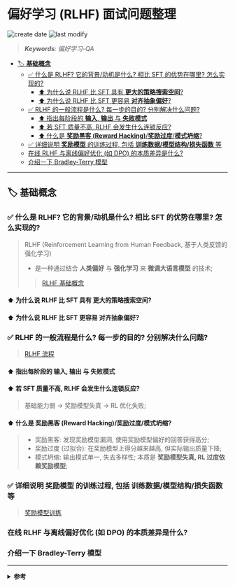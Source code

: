 偏好学习 (RLHF) 面试问题整理
===
<!--START_SECTION:badge-->
![create date](https://img.shields.io/static/v1?label=create%20date&message=2025-09-18&label_color=gray&color=lightsteelblue&style=flat-square)
![last modify](https://img.shields.io/static/v1?label=last%20modify&message=2025-09-19%2017%3A06%3A45&label_color=gray&color=thistle&style=flat-square)
<!--END_SECTION:badge-->
<!--info
date: 2025-09-18 16:48:03
toc_title: 偏好学习-QA
top: false
draft: false
hidden: true
section_number: false
level: 0
tags: []
-->

<!--START_SECTION:keywords-->
> ***Keywords**: 偏好学习-QA*
<!--END_SECTION:keywords-->

<!--START_SECTION:paper_title-->
<!--END_SECTION:paper_title-->

<!--START_SECTION:toc-->
- [🏷️ **基础概念**](#️-基础概念)
    - [✅ 什么是 RLHF? 它的背景/动机是什么? 相比 SFT 的优势在哪里? 怎么实现的?](#-什么是-rlhf-它的背景动机是什么-相比-sft-的优势在哪里-怎么实现的)
        - [⬆️ 为什么说 RLHF 比 SFT 具有 **更大的策略搜索空间**?](#️-为什么说-rlhf-比-sft-具有-更大的策略搜索空间)
        - [⬆️ 为什么说 RLHF 比 SFT 更容易 **对齐抽象偏好**?](#️-为什么说-rlhf-比-sft-更容易-对齐抽象偏好)
    - [✅ RLHF 的一般流程是什么? 每一步的目的? 分别解决什么问题?](#-rlhf-的一般流程是什么-每一步的目的-分别解决什么问题)
        - [⬆️ 指出每阶段的 **输入**, **输出** 与 **失败模式**](#️-指出每阶段的-输入-输出-与-失败模式)
        - [⬆️ 若 SFT 质量不高, RLHF 会发生什么连锁反应?](#️-若-sft-质量不高-rlhf-会发生什么连锁反应)
        - [⬆️ 什么是 **奖励黑客 (Reward Hacking)**/**奖励过度**/**模式坍缩**?](#️-什么是-奖励黑客-reward-hacking奖励过度模式坍缩)
    - [✅ 详细说明 **奖励模型** 的训练过程, 包括 **训练数据/模型结构/损失函数** 等](#-详细说明-奖励模型-的训练过程-包括-训练数据模型结构损失函数-等)
    - [在线 RLHF 与离线偏好优化 (如 DPO) 的本质差异是什么?](#在线-rlhf-与离线偏好优化-如-dpo-的本质差异是什么)
    - [介绍一下 Bradley-Terry 模型](#介绍一下-bradley-terry-模型)
<!--END_SECTION:toc-->

---

<!-- 🔥✅❌⭕❓✔️☑️⚠️⏳🔄⬆️⬇️⬅️➡️↔️📌📍🔖🏷️💡📝 -->
## 🏷️ **基础概念**

### ✅ 什么是 RLHF? 它的背景/动机是什么? 相比 SFT 的优势在哪里? 怎么实现的?
> RLHF (Reinforcement Learning from Human Feedback, 基于人类反馈的强化学习)
> - 是一种通过结合 **人类偏好** 与 **强化学习** 来 **微调大语言模型** 的技术;
>> [RLHF 基础概念](./偏好学习.md#基础概念)

#### ⬆️ 为什么说 RLHF 比 SFT 具有 **更大的策略搜索空间**?

#### ⬆️ 为什么说 RLHF 比 SFT 更容易 **对齐抽象偏好**?

### ✅ RLHF 的一般流程是什么? 每一步的目的? 分别解决什么问题?
> [RLHF 流程](./偏好学习.md#实施流程)

#### ⬆️ 指出每阶段的 **输入**, **输出** 与 **失败模式**

#### ⬆️ 若 SFT 质量不高, RLHF 会发生什么连锁反应?
> 基础能力弱 → 奖励模型失真 → RL 优化失败;

#### ⬆️ 什么是 **奖励黑客 (Reward Hacking)**/**奖励过度**/**模式坍缩**?
> - 奖励黑客: 发现奖励模型漏洞, 使用奖励模型偏好的回答获得高分;
> - 奖励过度 (过拟合): 在奖励模型上得分越来越高, 但实际输出质量下降;
> - 模式坍缩: 输出模式单一, 失去多样性;
> 本质是 **奖励模型失真, RL 过度依赖奖励模型**;

### ✅ 详细说明 **奖励模型** 的训练过程, 包括 **训练数据/模型结构/损失函数** 等
> [奖励模型训练](./偏好学习.md#奖励模型训练)

### 在线 RLHF 与离线偏好优化 (如 DPO) 的本质差异是什么?

### 介绍一下 Bradley-Terry 模型

<!--
### 原因概述

- ** 目标从逐令拟合转为序列级回报 **: SFT 以逐 token 交叉熵为目标, 倾向最大化训练数据中每个下一个 token 的概率; 而把人类反馈作为 ** 奖励** 后, 优化目标变为**整个生成序列的标量回报**, 这允许策略评估并偏好在序列层面更高质量但在 token 层面未必最可能的输出;  
- ** 信号类型由点估计变为相对/全局评价 **: 偏好比较或等级评分提供的是 "哪个回复更好" 的相对信息, 比单条目标更能区分多种合理输出, 因此指引模型在更广的解空间中区分与选择;  
- ** 强化学习引入显式探索机制 **: RL 算法 (如 PPO) 通过概率采样、策略梯度和熵正则化鼓励探索低概率但可能高回报的策略路径, 使模型能试验训练集之外的表达与结构;  
- ** 序列级优化打破逐条复制的束缚 **: SFT 的最优策略是复制训练样本分布的高密度区, 而序列级奖励允许组合不同样本的优点或创造新表述, 因而可达成不在任何单条示例中的更优解;  
- ** 多维偏好信号放宽约束方向 **: 奖励可以同时编码准确性、简洁性、风格与安全性等多维偏好, 优化过程不再受单一标准约束, 从而在不同维度之间权衡并探索新的折衷解;  
- ** 受限而非无界的扩展保证可控探索 **: 通过加入 KL 惩罚或信任域, RLHF 在允许策略偏移以探索更优输出的同时, 仍把搜索局限在合理语义空间内, 从而安全地扩大可搜索策略集;  
- ** 优化器与损失景观不同 => 可到达不同解 **: 序列级非凸回报与策略梯度产生不同的优化路径, 使训练过程可能收敛到与 SFT 不同的局部最优, 包含在训练数据中未显式出现但人类偏好更高的输出;  

一句话总结: 因为把人类偏好变为序列级可优化的奖励后, 优化目标、信号类型和训练算法都发生变化, 这些变化共同允许模型在受控条件下探索并加强训练数据之外的高质量策略, 从而显著扩大可搜索的策略空间;
-->

---

<details><summary><b>参考</b></summary>

- [RLHF 模拟面试 - DeepSeek](https://chat.deepseek.com/a/chat/s/7099de24-b6c1-4c21-be27-37fc92f18074)
- [RLHF 模拟面试 - Copilot](https://copilot.microsoft.com/chats/DU9Kj4NXtfACbfjVZkJ1V)

</details>